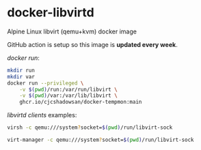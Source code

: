 # docker-libvirtd

Alpine Linux libvirt (qemu+kvm) docker image 

GitHub action is setup so this image is __updated every week__.

_docker run_:

```sh
mkdir run
mkdir var
docker run --privileged \
    -v $(pwd)/run:/var/run/libvirt \
    -v $(pwd)/var:/var/lib/libvirt \
    ghcr.io/cjcshadowsan/docker-tempmon:main
```

_libvirtd clients_ examples:

```sh
virsh -c qemu:///system?socket=$(pwd)/run/libvirt-sock
```

```sh
virt-manager -c qemu:///system?socket=$(pwd)/run/libvirt-sock
```
